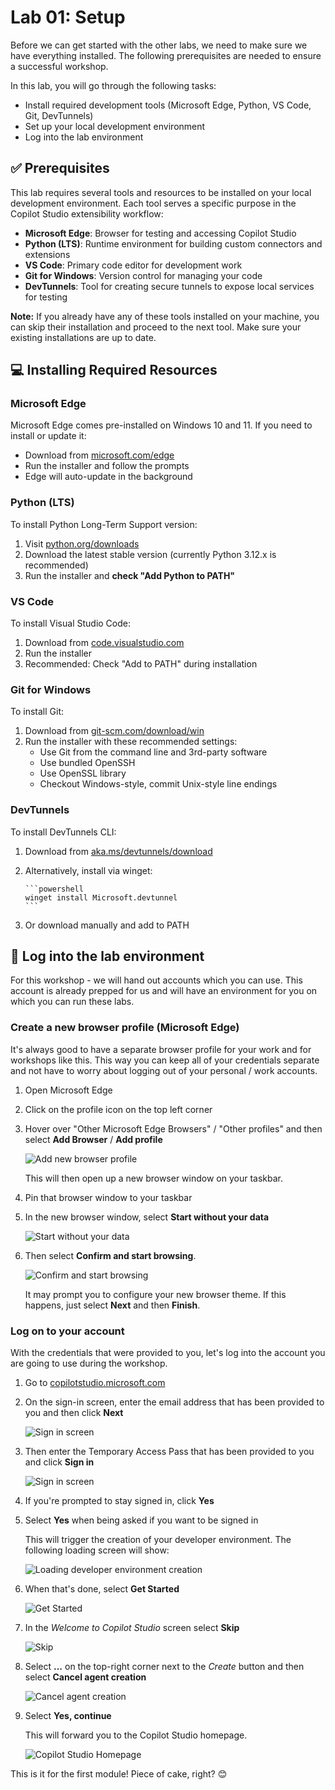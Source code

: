# Lab 01: Setup

Before we can get started with the other labs, we need to make sure we have everything installed. The following prerequisites are needed to ensure a successful workshop.

In this lab, you will go through the following tasks:

* Install required development tools (Microsoft Edge, Python, VS Code, Git, DevTunnels)
* Set up your local development environment
* Log into the lab environment

## ✅ Prerequisites

This lab requires several tools and resources to be installed on your local development environment. Each tool serves a specific purpose in the Copilot Studio extensibility workflow:

* **Microsoft Edge**: Browser for testing and accessing Copilot Studio
* **Python (LTS)**: Runtime environment for building custom connectors and extensions
* **VS Code**: Primary code editor for development work
* **Git for Windows**: Version control for managing your code
* **DevTunnels**: Tool for creating secure tunnels to expose local services for testing

**Note:** If you already have any of these tools installed on your machine, you can skip their installation and proceed to the next tool. Make sure your existing installations are up to date.

## 💻 Installing Required Resources

### Microsoft Edge

Microsoft Edge comes pre-installed on Windows 10 and 11. If you need to install or update it:

* Download from [microsoft.com/edge](https://www.microsoft.com/edge)
* Run the installer and follow the prompts
* Edge will auto-update in the background

### Python (LTS)

To install Python Long-Term Support version:

1. Visit [python.org/downloads](https://www.python.org/downloads/)
1. Download the latest stable version (currently Python 3.12.x is recommended)
1. Run the installer and **check "Add Python to PATH"**

### VS Code

To install Visual Studio Code:

1. Download from [code.visualstudio.com](https://code.visualstudio.com/)
1. Run the installer
1. Recommended: Check "Add to PATH" during installation

### Git for Windows

To install Git:

1. Download from [git-scm.com/download/win](https://git-scm.com/download/win)
1. Run the installer with these recommended settings:
   * Use Git from the command line and 3rd-party software
   * Use bundled OpenSSH
   * Use OpenSSL library
   * Checkout Windows-style, commit Unix-style line endings

### DevTunnels

To install DevTunnels CLI:

1. Download from [aka.ms/devtunnels/download](https://aka.ms/devtunnels/download)
1. Alternatively, install via winget:

       ```powershell
       winget install Microsoft.devtunnel
       ```

1. Or download manually and add to PATH

## 🔐 Log into the lab environment

For this workshop - we will hand out accounts which you can use. This account is already prepped for us and will have an environment for you on which you can run these labs.

### Create a new browser profile (Microsoft Edge)

It's always good to have a separate browser profile for your work and for workshops like this. This way you can keep all of your credentials separate and not have to worry about logging out of your personal / work accounts.

1. Open Microsoft Edge
1. Click on the profile icon on the top left corner
1. Hover over "Other Microsoft Edge Browsers" / "Other profiles" and then select **Add Browser** / **Add profile**

   ![Add new browser profile](./assets/add-new-browser-profile.png)

   This will then open up a new browser window on your taskbar.

1. Pin that browser window to your taskbar
1. In the new browser window, select **Start without your data**

   ![Start without your data](./assets/start-without-your-data.png)

1. Then select **Confirm and start browsing**.

   ![Confirm and start browsing](./assets/confirm-and-start-browsing.png)

   It may prompt you to configure your new browser theme. If this happens, just select **Next** and then **Finish**.

### Log on to your account

With the credentials that were provided to you, let's log into the account you are going to use during the workshop.

1. Go to [copilotstudio.microsoft.com](https://copilotstudio.microsoft.com)
1. On the sign-in screen, enter the email address that has been provided to you and then click **Next**

   ![Sign in screen](./assets/sign-in-email.png)

1. Then enter the Temporary Access Pass that has been provided to you and click **Sign in**

   ![Sign in screen](./assets/sign-in-password.png)

1. If you're prompted to stay signed in, click **Yes**
1. Select **Yes** when being asked if you want to be signed in

    This will trigger the creation of your developer environment. The following loading screen will show:

    ![Loading developer environment creation](./assets/developer-environment.png)

1. When that's done, select **Get Started**

    ![Get Started](./assets/get-started.png)

1. In the _Welcome to Copilot Studio_ screen select **Skip**

    ![Skip](./assets/skip-welcome.png)

1. Select **...** on the top-right corner next to the _Create_ button and then select **Cancel agent creation**

    ![Cancel agent creation](./assets/cancel-agent-creation.png)

1. Select **Yes, continue**

    This will forward you to the Copilot Studio homepage.

    ![Copilot Studio Homepage](./assets/copilot-studio-homepage.png)

This is it for the first module! Piece of cake, right? 😊
